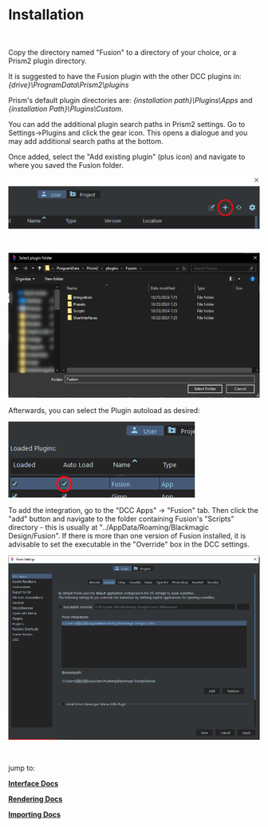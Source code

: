 # **Installation**

<br/>

Copy the directory named "Fusion" to a directory of your choice, or a Prism2 plugin directory.

It is suggested to have the Fusion plugin with the other DCC plugins in: *{drive}\ProgramData\Prism2\plugins*

Prism's default plugin directories are: *{installation path}\Plugins\Apps* and *{installation Path}\Plugins\Custom*.

You can add the additional plugin search paths in Prism2 settings.  Go to Settings->Plugins and click the gear icon.  This opens a dialogue and you may add additional search paths at the bottom.

Once added, select the "Add existing plugin" (plus icon) and navigate to where you saved the Fusion folder.

![Adding Plugin](DocsImages/Adding_Plugin.png)

<br/>

![Plugin Folder](DocsImages/Plugin_Folder.png)


Afterwards, you can select the Plugin autoload as desired:

![Autoload](DocsImages/Autoload.png)

To add the integration, go to the "DCC Apps" -> "Fusion" tab.  Then click the "add" button and navigate to the folder containing Fusion's "Scripts" directory - this is usually at "../AppData/Roaming/Blackmagic Design/Fusion".  If there is more than one version of Fusion installed, it is advisable to set the executable in the "Override" box in the DCC settings.

![Add DCC apps](DocsImages/Add_DCC_Apps.png)

<br/>

jump to:

[**Interface Docs**](Interface.md)

[**Rendering Docs**](Rendering.md)

[**Importing Docs**](Importing.md)